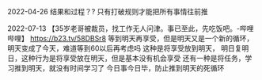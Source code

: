 

2022-04-26
结果和过程？?
只有打破规则才能把所有事情往前推



2022-07-13
【35岁老哥被裁员，找工作无人问津。事已至此，先吃饭吧。-哔哩哔哩】 https://b23.tv/58DBSr8
等到明天再享受，但是明天又是一个新的循环，明天变成了今天，难道等到60以后再考虑吗
这种是将享受放到明天，
明日复明日，这种行为是将享受放在明天，但是基本没有机会享受
还有一种是将任务，学习推到明天，就没有时间学习了   今日事今日毕，防止推到明天的死循环